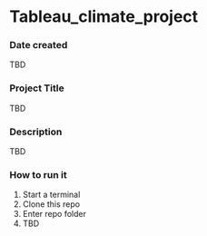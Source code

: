 # Tableau_climate_project

### Date created
TBD

### Project Title
TBD

### Description
TBD

### How to run it
1. Start a terminal
2. Clone this repo
3. Enter repo folder
4. TBD
